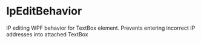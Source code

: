 # IpEditBehavior
IP editing WPF behavior for TextBox element.
Prevents entering incorrect IP addresses into attached TextBox
